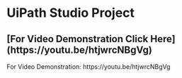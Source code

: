 <h1>UiPath Studio Project</h1>

<h2>[For Video Demonstration Click Here](https://youtu.be/htjwrcNBgVg)</h2>
For Video Demonstration: https://youtu.be/htjwrcNBgVg
